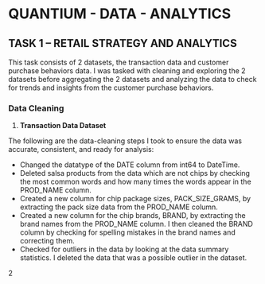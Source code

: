# QUANTIUM - DATA - ANALYTICS

## TASK 1 – RETAIL STRATEGY AND ANALYTICS

This task consists of 2 datasets, the transaction data and customer purchase behaviors data. I was tasked with cleaning and exploring the 2 datasets before aggregating the 2 datasets and analyzing the data to check for trends and insights from the customer purchase behaviors.

### Data Cleaning

1) **Transaction Data Dataset**

The following are the data-cleaning steps I took to ensure the data was accurate, consistent, and ready for analysis:

* Changed the datatype of the DATE column from int64 to DateTime.
* Deleted salsa products from the data which are not chips by checking the most common words and how many times the words appear in the PROD_NAME column.
* Created a new column for chip package sizes, PACK_SIZE_GRAMS, by extracting the pack size data from the PROD_NAME column.
* Created a new column for the chip brands, BRAND, by extracting the brand names from the PROD_NAME column. I then cleaned the BRAND column by checking for spelling mistakes in the brand names and correcting them.
* Checked for outliers in the data by looking at the data summary statistics. I deleted the data that was a possible outlier in the dataset.

2
